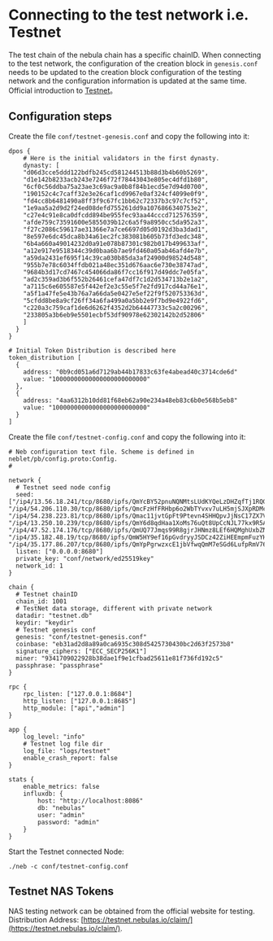 # Connecting to the test network i.e. Testnet

The test chain of the nebula chain has a specific chainID. When connecting to the test network, the configuration of the creation block in `genesis.conf` needs to be updated to the creation block configuration of the testing network and the configuration information is updated at the same time. Official introduction to [Testnet](https://github.com/nebulasio/wiki/blob/master/testnet.md)。

## Configuration steps

Create the file `conf/testnet-genesis.conf` and copy the following into it:

```
dpos {
    # Here is the initial validators in the first dynasty.
    dynasty: [
    "d06d3cce5ddd122bdfb245cd581244513b88d3b4b60b5269",
    "d1e142b8233acb243e7246f72f78443043e805ec4dfd1b80",
    "6cf0c56ddba75a23ae3c69ac9a0b8f84b1ecd5e7d94d0700",
    "190152c4c7caff32e3e26caf1cd9967e0af324cf4099e0f9",
    "fd4cc8b6481490a8ff3f9c67fc1bb62c72337b3c97c7cf52",
    "1e9aa5a2d9d2f24ed08defd755261dd9a1076866340753e2",
    "c27e4c91e8ca0dfcdd894be955fec93aa44cccd712576359",
    "afde759c73591600e5855039b12c6a5f9a8950cc5da952a3",
    "f27c2086c59617ae31366e7a7ce6697d05d0192d3ba3dad1",
    "8e597e6dc45dca8b34a61ec2fc383081b605b73fd3edc348",
    "6b4a660a49014232d0a91e078b87301c982b017b499633af",
    "a12e917e9518344c39d0baa6b7ae9fd460a05ab46afd4e7b",
    "a59da2431ef695f14c39ca030b85da3af24900d98524d548",
    "955b7e78c6034ffdb021a48ec351d676aac6e730e38747ad",
    "9684b3d17cd7467c454066da86f7cc16f917d49ddc7e05fa",
    "ad2c359ad3b6f552b26461cefa47df7c1d2d534713b2e1a2",
    "a7115c6e605587e5f442ef2e3c55e5f7e2fd917cd44a76e1",
    "a5f1a47fe5e43b76a7a66da5e0427e5ef22f9f520753363d",
    "5cfdd8be8a9cf26ff34a6fa499a0a5bb2e9f7bd9e4922fd6",
    "c220a3c759caf1de6d6262f4352d2b64447733c5a2c00296",
    "233805a3b6eb9e5501ecbf53df90978e62302142b2d52806"
    ]
  }
}

# Initial Token Distribution is described here
token_distribution [
  {
    address: "0b9cd051a6d7129ab44b17833c63fe4abead40c3714cde6d"
    value: "10000000000000000000000000"
  },
  {
    address: "4aa6312b10dd81f68eb62a90e234a48eb83c6b0e568b5eb8"
    value: "10000000000000000000000000"
  }
]
```

Create the file `conf/testnet-config.conf` and copy the following into it:

```
# Neb configuration text file. Scheme is defined in neblet/pb/config.proto:Config.
#

network {
  # Testnet seed node config
  seed:["/ip4/13.56.18.241/tcp/8680/ipfs/QmYcBY52pnuNQNMtsLUdKYQeLzDHZqfTj1RQGYs4Gujuqi", "/ip4/54.206.110.30/tcp/8680/ipfs/QmcFzHfFRHbp6o2WbTYvxv7uLH5mjSJXpRDMc3jKfy5ze4", "/ip4/54.238.223.81/tcp/8680/ipfs/Qmac11jvtGpFt9Ptevn4SHHQpvJjNsC17ZX7VmuHvsHM8o", "/ip4/13.250.10.239/tcp/8680/ipfs/QmY6d8qdHaa1XoMs76uQt8UpCcNJL77kx9R5ACwQPhZCF4", "/ip4/47.52.174.176/tcp/8680/ipfs/QmUQ77Jmqs99R8gjrJHNmz8LEf6HQMghUxbZNzwviR1LJn", "/ip4/35.182.48.19/tcp/8680/ipfs/QmW5HY9ef16pGvdryyJSDCz42ZiHEEmpmFuzYHpEBWvySG", "/ip4/35.177.86.207/tcp/8680/ipfs/QmYpPgrwzxcE1jbVfwqQmM7eSGd6LufpRmV76nGKT2kY7M"]
  listen: ["0.0.0.0:8680"]
  private_key: "conf/network/ed25519key"
  network_id: 1
}

chain {
  # Testnet chainID
  chain_id: 1001
  # TestNet data storage, different with private network
  datadir: "testnet.db"
  keydir: "keydir"
  # Testnet genesis conf
  genesis: "conf/testnet-genesis.conf"
  coinbase: "eb31ad2d8a89a0ca6935c308d5425730430bc2d63f2573b8"
  signature_ciphers: ["ECC_SECP256K1"]
  miner: "9341709022928b38dae1f9e1cfbad25611e81f736fd192c5"
  passphrase: "passphrase"
}

rpc {
    rpc_listen: ["127.0.0.1:8684"]
    http_listen: ["127.0.0.1:8685"]
    http_module: ["api","admin"]
}

app {
    log_level: "info"
    # Testnet log file dir
    log_file: "logs/testnet"
    enable_crash_report: false
}

stats {
    enable_metrics: false
    influxdb: {
        host: "http://localhost:8086"
        db: "nebulas"
        user: "admin"
        password: "admin"
    }
}

```
Start the Testnet connected Node:

```
./neb -c conf/testnet-config.conf
```

## Testnet NAS Tokens


NAS testing network can be obtained from the official website for testing. Distribution Address: [https://testnet.nebulas.io/claim/](https://testnet.nebulas.io/claim/).
